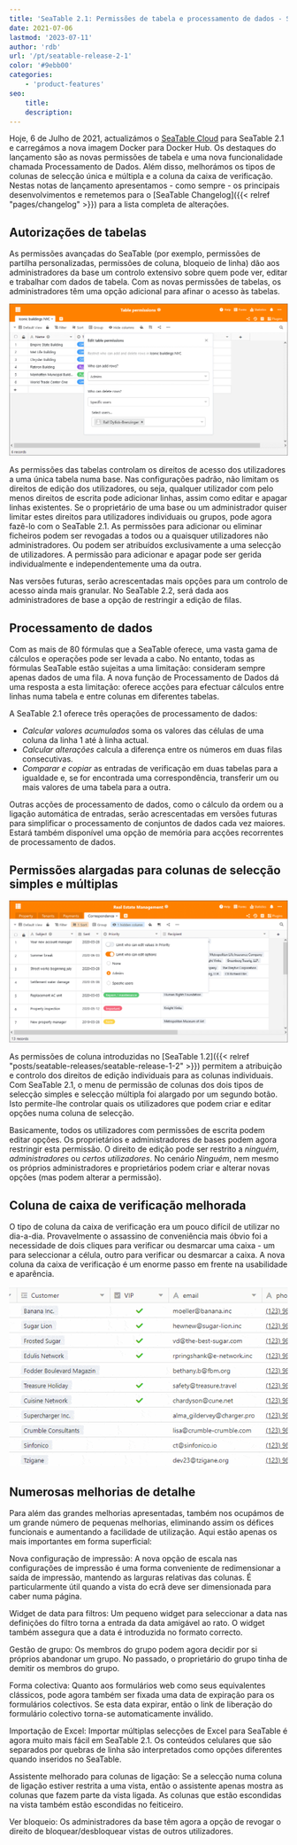 ```yaml
---
title: 'SeaTable 2.1: Permissões de tabela e processamento de dados - SeaTable'
date: 2021-07-06
lastmod: '2023-07-11'
author: 'rdb'
url: '/pt/seatable-release-2-1'
color: '#9ebb00'
categories:
    - 'product-features'
seo:
    title:
    description:
---
```


Hoje, 6 de Julho de 2021, actualizámos o [SeaTable Cloud](https://cloud.seatable.io) para SeaTable 2.1 e carregámos a nova imagem Docker para Docker Hub. Os destaques do lançamento são as novas permissões de tabela e uma nova funcionalidade chamada Processamento de Dados. Além disso, melhorámos os tipos de colunas de selecção única e múltipla e a coluna da caixa de verificação. Nestas notas de lançamento apresentamos - como sempre - os principais desenvolvimentos e remetemos para o [SeaTable Changelog]({{< relref "pages/changelog" >}}) para a lista completa de alterações.

## Autorizações de tabelas

As permissões avançadas do SeaTable (por exemplo, permissões de partilha personalizadas, permissões de coluna, bloqueio de linha) dão aos administradores da base um controlo extensivo sobre quem pode ver, editar e trabalhar com dados de tabela. Com as novas permissões de tabelas, os administradores têm uma opção adicional para afinar o acesso às tabelas.

![SeaTable 2.1: Tabela de permissões](TablePermissions.png)

As permissões das tabelas controlam os direitos de acesso dos utilizadores a uma única tabela numa base. Nas configurações padrão, não limitam os direitos de edição dos utilizadores, ou seja, qualquer utilizador com pelo menos direitos de escrita pode adicionar linhas, assim como editar e apagar linhas existentes. Se o proprietário de uma base ou um administrador quiser limitar estes direitos para utilizadores individuais ou grupos, pode agora fazê-lo com o SeaTable 2.1. As permissões para adicionar ou eliminar ficheiros podem ser revogadas a todos ou a quaisquer utilizadores não administradores. Ou podem ser atribuídos exclusivamente a uma selecção de utilizadores. A permissão para adicionar e apagar pode ser gerida individualmente e independentemente uma da outra.

Nas versões futuras, serão acrescentadas mais opções para um controlo de acesso ainda mais granular. No SeaTable 2.2, será dada aos administradores de base a opção de restringir a edição de filas.

## Processamento de dados

Com as mais de 80 fórmulas que a SeaTable oferece, uma vasta gama de cálculos e operações pode ser levada a cabo. No entanto, todas as fórmulas SeaTable estão sujeitas a uma limitação: consideram sempre apenas dados de uma fila. A nova função de Processamento de Dados dá uma resposta a esta limitação: oferece acções para efectuar cálculos entre linhas numa tabela e entre colunas em diferentes tabelas.

A SeaTable 2.1 oferece três operações de processamento de dados:

- _Calcular valores acumulados_ soma os valores das células de uma coluna da linha 1 até à linha actual.
- _Calcular alterações_ calcula a diferença entre os números em duas filas consecutivas.
- _Comparar e copiar_ as entradas de verificação em duas tabelas para a igualdade e, se for encontrada uma correspondência, transferir um ou mais valores de uma tabela para a outra.

Outras acções de processamento de dados, como o cálculo da ordem ou a ligação automática de entradas, serão acrescentadas em versões futuras para simplificar o processamento de conjuntos de dados cada vez maiores. Estará também disponível uma opção de memória para acções recorrentes de processamento de dados.

## Permissões alargadas para colunas de selecção simples e múltiplas

![SeaTable 2.1: Permissões avançadas para colunas de selecção simples e múltiplas](Advanced-column-permissions.png)

As permissões de coluna introduzidas no [SeaTable 1.2]({{< relref "posts/seatable-releases/seatable-release-1-2" >}}) permitem a atribuição e controlo dos direitos de edição individuais para as colunas individuais. Com SeaTable 2.1, o menu de permissão de colunas dos dois tipos de selecção simples e selecção múltipla foi alargado por um segundo botão. Isto permite-lhe controlar quais os utilizadores que podem criar e editar opções numa coluna de selecção.

Basicamente, todos os utilizadores com permissões de escrita podem editar opções. Os proprietários e administradores de bases podem agora restringir esta permissão. O direito de edição pode ser restrito a _ninguém_, _administradores_ ou _certos utilizadores_. No cenário _Ninguém_, nem mesmo os próprios administradores e proprietários podem criar e alterar novas opções (mas podem alterar a permissão).

## Coluna de caixa de verificação melhorada

O tipo de coluna da caixa de verificação era um pouco difícil de utilizar no dia-a-dia. Provavelmente o assassino de conveniência mais óbvio foi a necessidade de dois cliques para verificar ou desmarcar uma caixa - um para seleccionar a célula, outro para verificar ou desmarcar a caixa. A nova coluna da caixa de verificação é um enorme passo em frente na usabilidade e aparência.

![SeaTable 2.1: Coluna de caixa de verificação melhorada](cf832ed6ec4f5a75c69d663818552e94ec9b7cb1.gif)

## Numerosas melhorias de detalhe

Para além das grandes melhorias apresentadas, também nos ocupámos de um grande número de pequenas melhorias, eliminando assim os défices funcionais e aumentando a facilidade de utilização. Aqui estão apenas os mais importantes em forma superficial:

Nova configuração de impressão: A nova opção de escala nas configurações de impressão é uma forma conveniente de redimensionar a saída de impressão, mantendo as larguras relativas das colunas. É particularmente útil quando a vista do ecrã deve ser dimensionada para caber numa página.

Widget de data para filtros: Um pequeno widget para seleccionar a data nas definições do filtro torna a entrada da data amigável ao rato. O widget também assegura que a data é introduzida no formato correcto.

Gestão de grupo: Os membros do grupo podem agora decidir por si próprios abandonar um grupo. No passado, o proprietário do grupo tinha de demitir os membros do grupo.

Forma colectiva: Quanto aos formulários web como seus equivalentes clássicos, pode agora também ser fixada uma data de expiração para os formulários colectivos. Se esta data expirar, então o link de liberação do formulário colectivo torna-se automaticamente inválido.

Importação de Excel: Importar múltiplas selecções de Excel para SeaTable é agora muito mais fácil em SeaTable 2.1. Os conteúdos celulares que são separados por quebras de linha são interpretados como opções diferentes quando inseridos no SeaTable.

Assistente melhorado para colunas de ligação: Se a selecção numa coluna de ligação estiver restrita a uma vista, então o assistente apenas mostra as colunas que fazem parte da vista ligada. As colunas que estão escondidas na vista também estão escondidas no feiticeiro.

Ver bloqueio: Os administradores da base têm agora a opção de revogar o direito de bloquear/desbloquear vistas de outros utilizadores.
